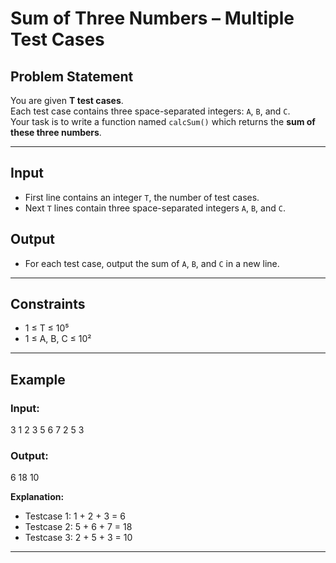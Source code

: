 # Sum of Three Numbers – Multiple Test Cases

## Problem Statement

You are given **T test cases**.  
Each test case contains three space-separated integers: `A`, `B`, and `C`.  
Your task is to write a function named `calcSum()` which returns the **sum of these three numbers**.

---

## Input

- First line contains an integer `T`, the number of test cases.
- Next `T` lines contain three space-separated integers `A`, `B`, and `C`.

## Output

- For each test case, output the sum of `A`, `B`, and `C` in a new line.

---

## Constraints

- 1 ≤ T ≤ 10⁵  
- 1 ≤ A, B, C ≤ 10²

---

## Example

### Input:
3
1 2 3
5 6 7
2 5 3

### Output:
6
18
10

**Explanation:**  
- Testcase 1: 1 + 2 + 3 = 6  
- Testcase 2: 5 + 6 + 7 = 18  
- Testcase 3: 2 + 5 + 3 = 10

---
